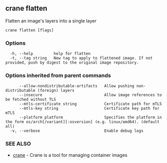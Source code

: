 ## crane flatten

Flatten an image's layers into a single layer

```
crane flatten [flags]
```

### Options

```
  -h, --help         help for flatten
  -t, --tag string   New tag to apply to flattened image. If not provided, push by digest to the original image repository.
```

### Options inherited from parent commands

```
      --allow-nondistributable-artifacts   Allow pushing non-distributable (foreign) layers
      --insecure                           Allow image references to be fetched without TLS
      --mtls-certificate string            Certificate path for mTLS
      --mtls-key string                    Certificate key path for mTLS
      --platform platform                  Specifies the platform in the form os/arch[/variant][:osversion] (e.g. linux/amd64). (default all)
  -v, --verbose                            Enable debug logs
```

### SEE ALSO

* [crane](crane.md)	 - Crane is a tool for managing container images

